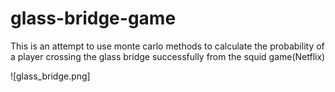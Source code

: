 # glass-bridge-game
This is an attempt to use monte carlo methods to calculate the probability of a player crossing the glass bridge successfully from the squid game(Netflix) 

![glass_bridge.png]
